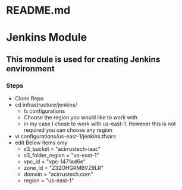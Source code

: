 # README.md

# Jenkins Module
## This module is used for creating Jenkins environment

### Steps
* Clone Repo
* cd infrastructure/jenkins/
    * ls configurations      
	* Choose the region you would like to work with
	* in my case I chose to work with us-east-1. However this is not required you can choose any region 
* vi configurations/us-east-1/jenkins.tfvars
* edit Below items only
	* s3_bucket                       =   "acirrustech-iaac"
	* s3_folder_region                =   "us-east-1"
	* vpc_id                          =   "vpc-1471ad6e"
	* zone_id                         =   "Z32OHGRMBVZ9LR"       
	* domain                          =   "acirrustech.com"
	* region                          =   "us-east-1"

